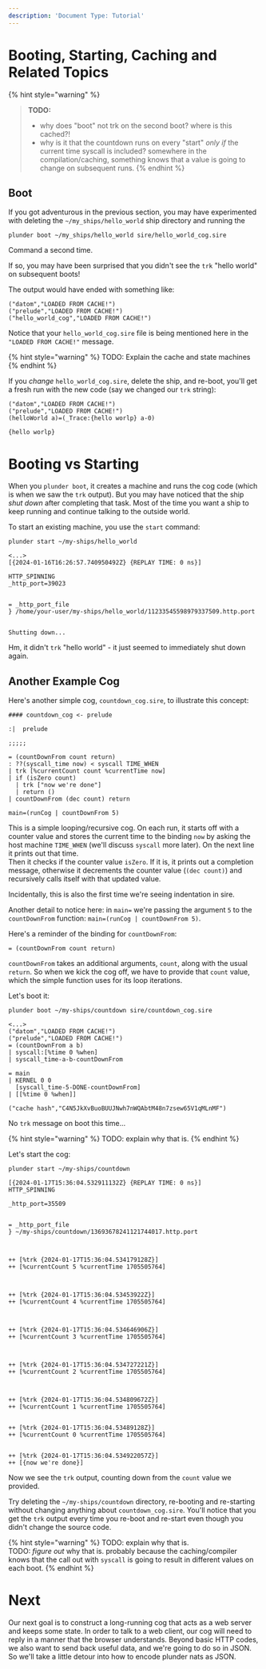 ```yaml
---
description: 'Document Type: Tutorial'
---
```

# Booting, Starting, Caching and Related Topics

{% hint style="warning" %}
> **TODO:**
> - why does "boot" not trk on the second boot? where is this cached?!
> - why is it that the countdown runs on every "start" _only if_ the current
    time syscall is included? somewhere in the compilation/caching, something
    knows that a value is going to change on subsequent runs.
{% endhint %}

## Boot

If you got adventurous in the previous section, you may have experimented with
deleting the `~/my_ships/hello_world` ship directory and running the 

```
plunder boot ~/my_ships/hello_world sire/hello_world_cog.sire
```

Command a second time.

If so, you may have been surprised that you didn't see the `trk` "hello world"
on subsequent boots!

The output would have ended with something like:

```
("datom","LOADED FROM CACHE!")
("prelude","LOADED FROM CACHE!")
("hello_world_cog","LOADED FROM CACHE!")
```

Notice that your `hello_world_cog.sire` file is being mentioned here in the `"LOADED
FROM CACHE!"` message.

{% hint style="warning" %}
TODO: Explain the cache and state machines
{% endhint %}

If you _change_ `hello_world_cog.sire`, delete the ship, and re-boot, you'll get a
fresh run with the new code (say we changed our `trk` string):

```
("datom","LOADED FROM CACHE!")
("prelude","LOADED FROM CACHE!")
(helloWorld a)=(_Trace:{hello worlp} a-0)

{hello worlp}
```

# Booting vs Starting

When you `plunder boot`, it creates a machine and runs the cog code (which is when we saw the `trk`
output). But you may have noticed that the ship _shut down_ after completing
that task. Most of the time you want a ship to keep running and continue talking
to the outside world.

To start an existing machine, you use the `start` command:


```
plunder start ~/my-ships/hello_world
```

```
<...>
[{2024-01-16T16:26:57.740950492Z} {REPLAY TIME: 0 ns}]

HTTP_SPINNING
_http_port=39023


= _http_port_file
} /home/your-user/my-ships/hello_world/11233545598979337509.http.port


Shutting down...
```

Hm, it didn't `trk` "hello world" - it just seemed to immediately shut down
again.

## Another Example Cog

Here's another simple cog, `countdown_cog.sire`, to illustrate this concept:

```sire
#### countdown_cog <- prelude

:|  prelude

;;;;;

= (countDownFrom count return)
: ??(syscall_time now) < syscall TIME_WHEN
| trk [%currentCount count %currentTime now]
| if (isZero count)
  | trk ["now we're done"]
  | return ()
| countDownFrom (dec count) return

main=(runCog | countDownFrom 5)
```

This is a simple looping/recursive cog. On each run, it starts off with a counter value and stores the current time to the binding `now` by asking the host machine `TIME_WHEN` (we'll discuss `syscall` more later). On the next line it prints out that time.  
Then it checks if the counter value `isZero`. If it is, it prints out a completion message, otherwise it decrements the counter value (`(dec count)`) and recursively calls itself with that updated value.

Incidentally, this is also the first time we're seeing indentation in sire.

Another detail to notice here: in `main=` we're passing the argument `5` to the
`countDownFrom` function: `main=(runCog | countDownFrom 5)`.

Here's a reminder of the binding for `countDownFrom`:
```sire
= (countDownFrom count return)
```

`countDownFrom` takes an additional arguments, `count`, along with the usual `return`. So when we kick the cog off, we have to provide that `count` value, which the simple function uses for its loop iterations.

Let's boot it:

```
plunder boot ~/my-ships/countdown sire/countdown_cog.sire
```

```
<...>
("datom","LOADED FROM CACHE!")
("prelude","LOADED FROM CACHE!")
= (countDownFrom a b)
| syscall:[%time 0 %when]
| syscall_time-a-b-countDownFrom

= main
| KERNEL 0 0
  [syscall_time-5-DONE-countDownFrom]
| [[%time 0 %when]]

("cache hash","C4N5JkXvBuoBUUJNwh7nWQAbtM48n7zsew65V1qMLnMF")
```

No `trk` message on boot this time...


{% hint style="warning" %}
TODO: explain why that is.
{% endhint %}

Let's start the cog:

```
plunder start ~/my-ships/countdown
```

```
[{2024-01-17T15:36:04.532911132Z} {REPLAY TIME: 0 ns}]
HTTP_SPINNING

_http_port=35509


= _http_port_file
} ~/my-ships/countdown/13693678241121744017.http.port



++ [%trk {2024-01-17T15:36:04.534179128Z}]
++ [%currentCount 5 %currentTime 1705505764]



++ [%trk {2024-01-17T15:36:04.53453922Z}]
++ [%currentCount 4 %currentTime 1705505764]



++ [%trk {2024-01-17T15:36:04.534646906Z}]
++ [%currentCount 3 %currentTime 1705505764]



++ [%trk {2024-01-17T15:36:04.534727221Z}]
++ [%currentCount 2 %currentTime 1705505764]



++ [%trk {2024-01-17T15:36:04.534809672Z}]
++ [%currentCount 1 %currentTime 1705505764]


++ [%trk {2024-01-17T15:36:04.53489128Z}]
++ [%currentCount 0 %currentTime 1705505764]


++ [%trk {2024-01-17T15:36:04.534922057Z}]
++ [{now we're done}]
```

Now we see the `trk` output, counting down from the `count` value we provided.

Try deleting the `~/my-ships/countdown` directory, re-booting and re-starting
without changing anything about `countdown_cog.sire`. You'll notice that you get the
`trk` output every time you re-boot and re-start even though you didn't change
the source code.

{% hint style="warning" %}
TODO: explain why that is.  
TODO: _figure out_ why that is. probably because the caching/compiler knows that
the call out with `syscall` is going to result in different values on each boot.
{% endhint %}

# Next

Our next goal is to construct a long-running cog that acts as a web server and keeps some state. In order to talk to a web client, our cog will need to reply in a manner that the browser understands. Beyond basic HTTP codes, we also want to send back useful data, and we're going to do so in JSON. So we'll take a little detour into how to encode plunder nats as JSON.
